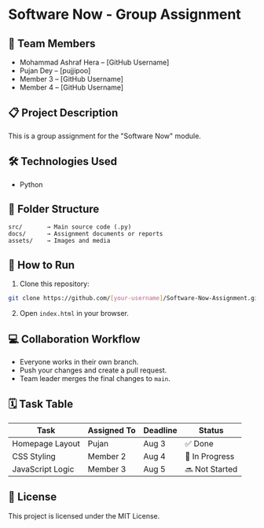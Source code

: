 # Software Now - Group Assignment

## 👥 Team Members
- Mohammad Ashraf Hera – [GitHub Username]
- Pujan Dey – [pujjipoo]
- Member 3 – [GitHub Username]
- Member 4 – [GitHub Username]

## 📋 Project Description
This is a group assignment for the "Software Now" module.

## 🛠 Technologies Used
- Python

## 📁 Folder Structure
```
src/       → Main source code (.py)
docs/      → Assignment documents or reports
assets/    → Images and media
```

## 🔧 How to Run
1. Clone this repository:
```bash
git clone https://github.com/[your-username]/Software-Now-Assignment.git
```
2. Open `index.html` in your browser.

## 💻 Collaboration Workflow
- Everyone works in their own branch.
- Push your changes and create a pull request.
- Team leader merges the final changes to `main`.

## 🗓 Task Table

| Task | Assigned To | Deadline | Status |
|------|-------------|----------|--------|
| Homepage Layout | Pujan | Aug 3 | ✅ Done |
| CSS Styling | Member 2 | Aug 4 | 🔄 In Progress |
| JavaScript Logic | Member 3 | Aug 5 | 🔜 Not Started |

## 📜 License
This project is licensed under the MIT License.
